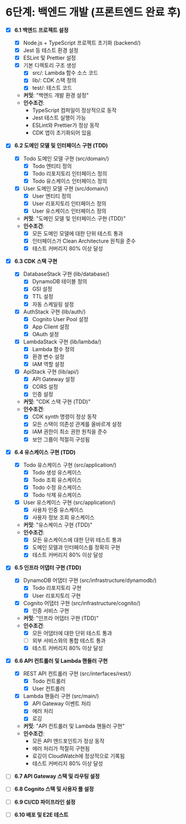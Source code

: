 # 6단계: 백엔드 개발 (프론트엔드 완료 후)

- [x] **6.1 백엔드 프로젝트 설정**
  - [x] Node.js + TypeScript 프로젝트 초기화 (backend/)
  - [x] Jest 등 테스트 환경 설정
  - [x] ESLint 및 Prettier 설정
  - [x] 기본 디렉토리 구조 생성
    - [x] src/: Lambda 함수 소스 코드
    - [x] lib/: CDK 스택 정의
    - [x] test/: 테스트 코드
  - **커밋**: "백엔드 개발 환경 설정"
  - **인수조건**:
    - TypeScript 컴파일이 정상적으로 동작
    - Jest 테스트 실행이 가능
    - ESLint와 Prettier가 정상 동작
    - CDK 앱이 초기화되어 있음

- [x] **6.2 도메인 모델 및 인터페이스 구현 (TDD)**
  - [x] Todo 도메인 모델 구현 (src/domain/)
    - [x] Todo 엔티티 정의
    - [x] Todo 리포지토리 인터페이스 정의
    - [x] Todo 유스케이스 인터페이스 정의
  - [x] User 도메인 모델 구현 (src/domain/)
    - [x] User 엔티티 정의
    - [x] User 리포지토리 인터페이스 정의
    - [x] User 유스케이스 인터페이스 정의
  - **커밋**: "도메인 모델 및 인터페이스 구현 (TDD)"
  - **인수조건**:
    - [x] 모든 도메인 모델에 대한 단위 테스트 통과
    - [x] 인터페이스가 Clean Architecture 원칙을 준수
    - [x] 테스트 커버리지 80% 이상 달성

- [x] **6.3 CDK 스택 구현**
  - [x] DatabaseStack 구현 (lib/database/)
    - [x] DynamoDB 테이블 정의
    - [x] GSI 설정
    - [x] TTL 설정
    - [x] 자동 스케일링 설정
  - [x] AuthStack 구현 (lib/auth/)
    - [x] Cognito User Pool 설정
    - [x] App Client 설정
    - [x] OAuth 설정
  - [x] LambdaStack 구현 (lib/lambda/)
    - [x] Lambda 함수 정의
    - [x] 환경 변수 설정
    - [x] IAM 역할 설정
  - [x] ApiStack 구현 (lib/api/)
    - [x] API Gateway 설정
    - [x] CORS 설정
    - [x] 인증 설정
  - **커밋**: "CDK 스택 구현 (TDD)"
  - **인수조건**:
    - [x] CDK synth 명령이 정상 동작
    - [x] 모든 스택이 의존성 관계를 올바르게 설정
    - [x] IAM 권한이 최소 권한 원칙을 준수
    - [x] 보안 그룹이 적절히 구성됨

- [x] **6.4 유스케이스 구현 (TDD)**
  - [x] Todo 유스케이스 구현 (src/application/)
    - [x] Todo 생성 유스케이스
    - [x] Todo 조회 유스케이스
    - [x] Todo 수정 유스케이스
    - [x] Todo 삭제 유스케이스
  - [x] User 유스케이스 구현 (src/application/)
    - [x] 사용자 인증 유스케이스
    - [x] 사용자 정보 조회 유스케이스
  - **커밋**: "유스케이스 구현 (TDD)"
  - **인수조건**:
    - [x] 모든 유스케이스에 대한 단위 테스트 통과
    - [x] 도메인 모델과 인터페이스를 정확히 구현
    - [x] 테스트 커버리지 80% 이상 달성

- [x] **6.5 인프라 어댑터 구현 (TDD)**
  - [x] DynamoDB 어댑터 구현 (src/infrastructure/dynamodb/)
    - [x] Todo 리포지토리 구현
    - [x] User 리포지토리 구현
  - [x] Cognito 어댑터 구현 (src/infrastructure/cognito/)
    - [x] 인증 서비스 구현
  - **커밋**: "인프라 어댑터 구현 (TDD)"
  - **인수조건**:
    - [x] 모든 어댑터에 대한 단위 테스트 통과
    - [ ] 외부 서비스와의 통합 테스트 통과
    - [x] 테스트 커버리지 80% 이상 달성

- [x] **6.6 API 컨트롤러 및 Lambda 핸들러 구현**
  - [x] REST API 컨트롤러 구현 (src/interfaces/rest/)
    - [x] Todo 컨트롤러
    - [x] User 컨트롤러
  - [x] Lambda 핸들러 구현 (src/main/)
    - [x] API Gateway 이벤트 처리
    - [x] 에러 처리
    - [x] 로깅
  - **커밋**: "API 컨트롤러 및 Lambda 핸들러 구현"
  - **인수조건**:
    - 모든 API 엔드포인트가 정상 동작
    - 에러 처리가 적절히 구현됨
    - 로깅이 CloudWatch에 정상적으로 기록됨
    - 테스트 커버리지 80% 이상 달성

- [ ] **6.7 API Gateway 스택 및 라우팅 설정**
- [ ] **6.8 Cognito 스택 및 사용자 풀 설정**
- [ ] **6.9 CI/CD 파이프라인 설정**
- [ ] **6.10 배포 및 E2E 테스트** 